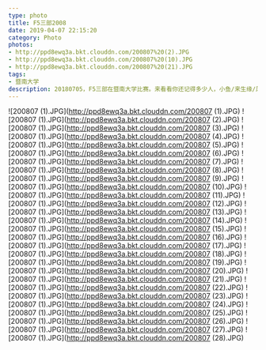 ```yaml
---
type: photo
title: F5三部2008
date: 2019-04-07 22:15:20
category: Photo
photos:
- http://ppd8ewq3a.bkt.clouddn.com/200807%20(2).JPG
- http://ppd8ewq3a.bkt.clouddn.com/200807%20(10).JPG
- http://ppd8ewq3a.bkt.clouddn.com/200807%20(21).JPG
tags:
- 暨南大学
description: 20180705，F5三部在暨南大学比赛。来看看你还记得多少人，小鱼/来生缘/风少/三火。。。还有谁？
---
```


![200807 (1).JPG](http://ppd8ewq3a.bkt.clouddn.com/200807 (1).JPG)
![200807 (1).JPG](http://ppd8ewq3a.bkt.clouddn.com/200807 (2).JPG)
![200807 (1).JPG](http://ppd8ewq3a.bkt.clouddn.com/200807 (3).JPG)
![200807 (1).JPG](http://ppd8ewq3a.bkt.clouddn.com/200807 (4).JPG)
![200807 (1).JPG](http://ppd8ewq3a.bkt.clouddn.com/200807 (5).JPG)
![200807 (1).JPG](http://ppd8ewq3a.bkt.clouddn.com/200807 (6).JPG)
![200807 (1).JPG](http://ppd8ewq3a.bkt.clouddn.com/200807 (7).JPG)
![200807 (1).JPG](http://ppd8ewq3a.bkt.clouddn.com/200807 (8).JPG)
![200807 (1).JPG](http://ppd8ewq3a.bkt.clouddn.com/200807 (9).JPG)
![200807 (1).JPG](http://ppd8ewq3a.bkt.clouddn.com/200807 (10).JPG)
![200807 (1).JPG](http://ppd8ewq3a.bkt.clouddn.com/200807 (11).JPG)
![200807 (1).JPG](http://ppd8ewq3a.bkt.clouddn.com/200807 (12).JPG)
![200807 (1).JPG](http://ppd8ewq3a.bkt.clouddn.com/200807 (13).JPG)
![200807 (1).JPG](http://ppd8ewq3a.bkt.clouddn.com/200807 (14).JPG)
![200807 (1).JPG](http://ppd8ewq3a.bkt.clouddn.com/200807 (15).JPG)
![200807 (1).JPG](http://ppd8ewq3a.bkt.clouddn.com/200807 (16).JPG)
![200807 (1).JPG](http://ppd8ewq3a.bkt.clouddn.com/200807 (17).JPG)
![200807 (1).JPG](http://ppd8ewq3a.bkt.clouddn.com/200807 (18).JPG)
![200807 (1).JPG](http://ppd8ewq3a.bkt.clouddn.com/200807 (19).JPG)
![200807 (1).JPG](http://ppd8ewq3a.bkt.clouddn.com/200807 (20).JPG)
![200807 (1).JPG](http://ppd8ewq3a.bkt.clouddn.com/200807 (21).JPG)
![200807 (1).JPG](http://ppd8ewq3a.bkt.clouddn.com/200807 (22).JPG)
![200807 (1).JPG](http://ppd8ewq3a.bkt.clouddn.com/200807 (23).JPG)
![200807 (1).JPG](http://ppd8ewq3a.bkt.clouddn.com/200807 (24).JPG)
![200807 (1).JPG](http://ppd8ewq3a.bkt.clouddn.com/200807 (25).JPG)
![200807 (1).JPG](http://ppd8ewq3a.bkt.clouddn.com/200807 (26).JPG)
![200807 (1).JPG](http://ppd8ewq3a.bkt.clouddn.com/200807 (27).JPG)
![200807 (1).JPG](http://ppd8ewq3a.bkt.clouddn.com/200807 (28).JPG)
